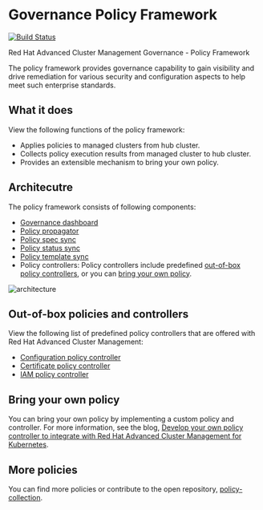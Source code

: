 [comment]: # ( Copyright Contributors to the Open Cluster Management project )

# Governance Policy Framework
[![Build Status](https://travis-ci.com/open-cluster-management/governance-policy-framework.svg?token=2jHocNax82kqKsGV1uTE&branch=main)](https://travis-ci.com/open-cluster-management/governance-policy-framework)

Red Hat Advanced Cluster Management Governance - Policy Framework

The policy framework provides governance capability to gain visibility and drive remediation for various security and configuration aspects to help meet such enterprise standards.

## What it does

View the following functions of the policy framework: 

* Applies policies to managed clusters from hub cluster.
* Collects policy execution results from managed cluster to hub cluster.
* Provides an extensible mechanism to bring your own policy.

## Architecutre

The policy framework consists of following components:

- [Governance dashboard](https://github.com/open-cluster-management/grc-ui)
- [Policy propagator](https://github.com/open-cluster-management/governance-policy-propagator) 
- [Policy spec sync](https://github.com/open-cluster-management/governance-policy-spec-sync)
- [Policy status sync](https://github.com/open-cluster-management/governance-policy-status-sync)
- [Policy template sync](https://github.com/open-cluster-management/governance-policy-template-sync)
- Policy controllers: Policy controllers include predefined [out-of-box policy controllers](#out-of-box-policies-and-controllers), or you can [bring your own policy](#bring-your-own-policy).

![architecture](images/policy-framework-architecture-diagram.jpg)

## Out-of-box policies and controllers

View the following list of predefined policy controllers that are offered with Red Hat Advanced Cluster Management:

- [Configuration policy controller](https://github.com/open-cluster-management/config-policy-controller)
- [Certificate policy controller](https://github.com/open-cluster-management/cert-policy-controller)
- [IAM policy controller](https://github.com/open-cluster-management/iam-policy-controller)

## Bring your own policy

You can bring your own policy by implementing a custom policy and controller. For more information, see the blog, [Develop your own policy controller to integrate with Red Hat Advanced Cluster Management for Kubernetes](https://www.openshift.com/blog/develop-your-own-policy-controller-to-integrate-with-red-hat-advanced-cluster-management-for-kubernetes).

## More policies

You can find more policies or contribute to the open repository, [policy-collection](https://github.com/open-cluster-management/policy-collection).
